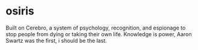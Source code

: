 # osiris
Built on Cerebro, a system of psychology, recognition, and espionage to stop people from dying or taking their own life. Knowledge is power, Aaron Swartz was the first, i should be the last.
